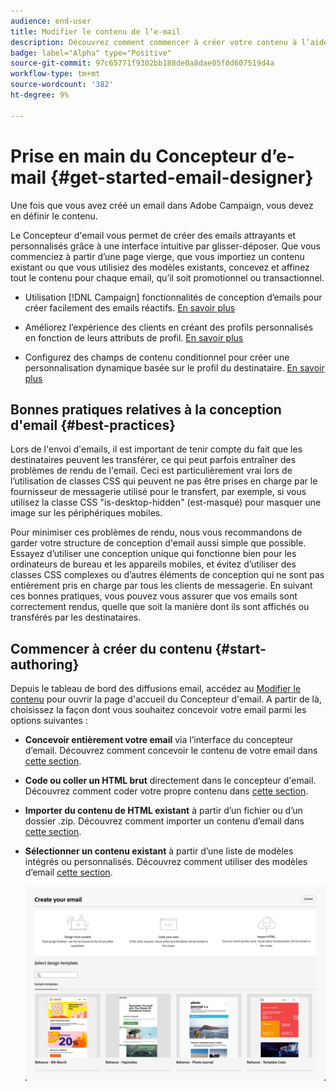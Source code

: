 ```yaml
---
audience: end-user
title: Modifier le contenu de l’e-mail
description: Découvrez comment commencer à créer votre contenu à l’aide du Concepteur d’email dans l’interface utilisateur web de Campaign
badge: label="Alpha" type="Positive"
source-git-commit: 97c65771f9302bb188de0a8dae05f0d607519d4a
workflow-type: tm+mt
source-wordcount: '382'
ht-degree: 9%

---
```


# Prise en main du Concepteur d’e-mail {#get-started-email-designer}

Une fois que vous avez créé un email dans Adobe Campaign, vous devez en définir le contenu.

Le Concepteur d&#39;email vous permet de créer des emails attrayants et personnalisés grâce à une interface intuitive par glisser-déposer. Que vous commenciez à partir d’une page vierge, que vous importiez un contenu existant ou que vous utilisiez des modèles existants, concevez et affinez tout le contenu pour chaque email, qu’il soit promotionnel ou transactionnel.

<!--Built to deliver HTML optimized for responsive design, the Email Designer allows you to easily define and apply visibility conditions and dynamic content to an email, template, or fragment directly through the user interface. You can seamlessly switch between the drag and drop interface and HTML code at the click of a button.

The Email Designer allows you to create email content and email content templates. It is compatible with simple emails, transactional emails, A/B test emails, multilingual emails, and recurring emails.-->

* Utilisation [!DNL Campaign] fonctionnalités de conception d’emails pour créer facilement des emails réactifs. [En savoir plus](create-email-content.md)

* Améliorez l’expérience des clients en créant des profils personnalisés en fonction de leurs attributs de profil. [En savoir plus](../personalization/personalize.md)

* Configurez des champs de contenu conditionnel pour créer une personnalisation dynamique basée sur le profil du destinataire. [En savoir plus](../personalization/conditions.md)

## Bonnes pratiques relatives à la conception d&#39;email {#best-practices}

Lors de l&#39;envoi d&#39;emails, il est important de tenir compte du fait que les destinataires peuvent les transférer, ce qui peut parfois entraîner des problèmes de rendu de l&#39;email. Ceci est particulièrement vrai lors de l’utilisation de classes CSS qui peuvent ne pas être prises en charge par le fournisseur de messagerie utilisé pour le transfert, par exemple, si vous utilisez la classe CSS &quot;is-desktop-hidden&quot; (est-masqué) pour masquer une image sur les périphériques mobiles.

Pour minimiser ces problèmes de rendu, nous vous recommandons de garder votre structure de conception d&#39;email aussi simple que possible. Essayez d’utiliser une conception unique qui fonctionne bien pour les ordinateurs de bureau et les appareils mobiles, et évitez d’utiliser des classes CSS complexes ou d’autres éléments de conception qui ne sont pas entièrement pris en charge par tous les clients de messagerie. En suivant ces bonnes pratiques, vous pouvez vous assurer que vos emails sont correctement rendus, quelle que soit la manière dont ils sont affichés ou transférés par les destinataires.

## Commencer à créer du contenu {#start-authoring}

Depuis le tableau de bord des diffusions email, accédez au [Modifier le contenu](edit-content.md) pour ouvrir la page d&#39;accueil du Concepteur d&#39;email. A partir de là, choisissez la façon dont vous souhaitez concevoir votre email parmi les options suivantes :

* **Concevoir entièrement votre email** via l’interface du concepteur d’email. Découvrez comment concevoir le contenu de votre email dans [cette section](create-email-content.md).

* **Code ou coller un HTML brut** directement dans le concepteur d&#39;email. Découvrez comment coder votre propre contenu dans [cette section](code-content.md).

* **Importer du contenu de HTML existant** à partir d’un fichier ou d’un dossier .zip. Découvrez comment importer un contenu d’email dans [cette section](existing-content.md).

* **Sélectionner un contenu existant** à partir d’une liste de modèles intégrés ou personnalisés. Découvrez comment utiliser des modèles d’email [cette section](email-templates.md).

  ![](assets/email_designer_create_options.png)

